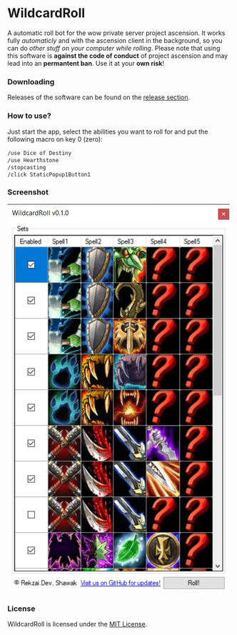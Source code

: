 # WildcardRoll
A automatic roll bot for the wow private server project ascension. It works fully *automaticly* and with the ascension client in the background, so you can do *other stuff on your computer while rolling*. Please note that using this software is **against the code of conduct** of project ascension and may lead into an **permantent ban**. Use it at your **own risk**!

### Downloading

Releases of the software can be found on the [release section](https://github.com/RekzaiSharp/WildcardRoll/releases).

### How to use?

Just start the app, select the abilities you want to roll for and put the following macro on key 0 (zero):
```
/use Dice of Destiny
/use Hearthstone
/stopcasting
/click StaticPopup1Button1
```

### Screenshot

![screenshot][screenshot]

[screenshot]: https://github.com/RekzaiSharp/WildcardRoll/blob/master/screenshot.jpg "WildcardRoll"

### License

WildcardRoll is licensed under the [MIT License](https://github.com/RekzaiSharp/WildcardRoll/blob/master/LICENSE.md).
